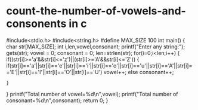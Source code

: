 # count-the-number-of-vowels-and-consonents in c
#include<stdio.h>
#include<string.h>
#define MAX_SIZE 100
int main()
{
  char str[MAX_SIZE];
  int i,len,vowel,consonant;
  printf("Enter any string:");
  gets(str);
  vowel = 0;
  consonant = 0;
  len=strlen(str);
  for(i=0;i<len;i++)
  {
    if((str[i]>='a'&&str[i]<='z')||(str[i]>='A'&&str[i]<='Z'))
    {
      if(str[i]=='a'||str[i]=='e'||str[i]=='i'||str[i]=='o'||str[i]=='u'||str[i]=='A'||str[i]=='E'||str[i]=='I'||str[i]=='O'||str[i]=='U')
      vowel++;
      else
      consonant++;
      
    }
  }
  printf("Total number of vowel=%d\n",vowel);
  printf("Total number of consonant=%d\n",consonant);
  return 0;
}
